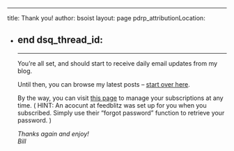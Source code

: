 ---
title: Thank you!
author: bsoist
layout: page
pdrp_attributionLocation:
  - end
  dsq_thread_id:
    - 
    ---
    You&#8217;re all set, and should start to receive daily email updates from my blog.

    Until then, you can browse my latest posts &#8211; [start over here][1].

    By the way, you can visit [this page][2] to manage your subscriptions at any time. ( HINT: An acocunt at feedblitz was set up for you when you subscribed. Simply use their &#8220;forgot password&#8221; function to retrieve your password. )

    <address>
      Thanks again and enjoy!<br /> Bill
      </address>

       [1]: http://www.bsoi.st/
        [2]: https://www.feedblitz.com/f/f.fbz?
